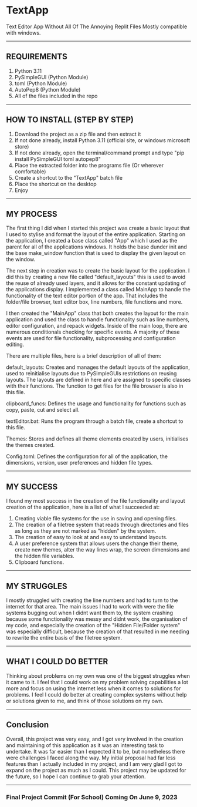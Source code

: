 # TextApp
Text Editor App Without All Of The Annoying Replit Files
Mostly compatible with windows.

---
## REQUIREMENTS ##
1. Python 3.11
2. PySimpleGUI (Python Module)
3. toml (Python Module)
4. AutoPep8 (Python Module)
5. All of the files included in the repo

---
## HOW TO INSTALL (STEP BY STEP) ##
1. Download the project as a zip file and then extract it
2. If not done already, install Python 3.11 (official site, or windows microsoft store)
3. If not done already, open the terminal/command prompt and type "pip install PySimpleGUI toml autopep8"
4. Place the extracted folder into the programs file (Or wherever comfortable)
5. Create a shortcut to the "TextApp" batch file
6. Place the shortcut on the desktop
7. Enjoy

---
## MY PROCESS ##
The first thing I did when I started this project was create a basic layout that I used to stylise and format the layout of the entire application. Starting on the application, I created a base class called "App" which I used as the parent for all of the applications windows. It holds the base dunder init and the base make_window function that is used to display the given layout on the window.

The next step in creation was to create the basic layout for the application. I did this by creating a new file called "default_layouts" this is used to avoid the reuse of already used layers, and it allows for the constant updating of the applications display. I implemented a class called MainApp to handle the functionality of the text editor portion of the app. That includes the folder/file browser, text editor box, line numbers, file functions and more.

I then created the "MainApp" class that both creates the layout for the main application and used the class to handle functionality such as line numbers, editor configuration, and repack widgets. Inside of the main loop, there are numerous conditionals checking for specific events. A majority of these events are used for file functionality, subprocessing and configuration editing.

There are multiple files, here is a brief description of all of them:

default_layouts: Creates and manages the default layouts of the application, used to reinitialise layouts due to PySimpleGUIs restrictions on reusing layouts. The layouts are defined in here and are assigned to specific classes with their functions. The function to get files for the file browser is also in this file.

clipboard_funcs: Defines the usage and functionality for functions such as copy, paste, cut and select all.

textEditor.bat: Runs the program through a batch file, create a shortcut to this file.

Themes: Stores and defines all theme elements created by users, initialises the themes created.

Config.toml: Defines the configuration for all of the application, the dimensions, version, user preferences and hidden file types.

---
## MY SUCCESS ##

I found my most success in the creation of the file functionality and layout creation of the application, here is a list of what I succeeded at:

1. Creating viable file systems for the use in saving and opening files.
2. The creation of a filetree system that reads through directories and files as long as they are not marked as "hidden" by the system.
3. The creation of easy to look at and easy to understand layouts.
4. A user preference system that allows users the change their theme, create new themes, alter the way lines wrap, the screen dimensions and the hidden file variables.
5. Clipboard functions.

---
## MY STRUGGLES ##

I mostly struggled with creating the line numbers and had to turn to the internet for that area. The main issues I had to work with were the file systems bugging out when I didnt want them to, the system crashing because some functionality was messy and didnt work, the organisation of my code, and especially the creation of the "Hidden File/Folder system" was especially difficult, because the creation of that resulted in me needing to rewrite the entire basis of the filetree system.

---
## WHAT I COULD DO BETTER ##

Thinking about problems on my own was one of the biggest struggles when it came to it. I feel that I could work on my problem solving capabilities a lot more and focus on using the internet less when it comes to solutions for problems. I feel I could do better at creating complex systems without help or solutions given to me, and think of those solutions on my own.

---
## Conclusion ##

Overall, this project was very easy, and I got very involved in the creation and maintaining of this application as it was an interesting task to undertake. It was far easier than I expected it to be, but nonetheless there were challenges I faced along the way. My initial proposal had far less features than I actually included in my project, and I am very glad I got to expand on the project as much as I could. This project may be updated for the future, so I hope I can continue to grab your attention.

---

### Final Project Commit (For School) Coming On June 9, 2023 ###

